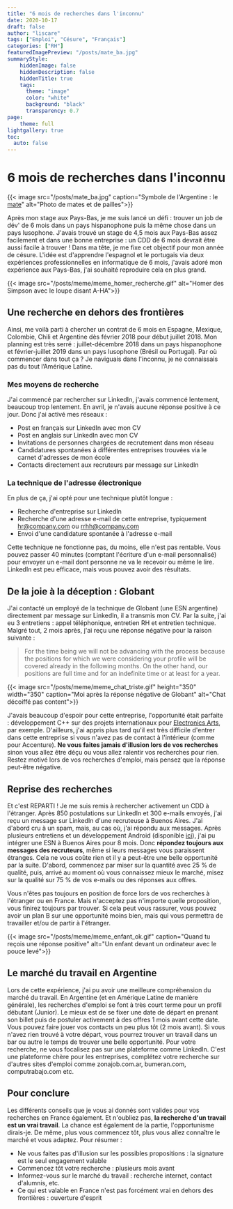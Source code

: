 ```yaml
---
title: "6 mois de recherches dans l'inconnu"
date: 2020-10-17
draft: false
author: "liscare"
tags: ["Emploi", "Césure", "Français"]
categories: ["RH"]
featuredImagePreview: "/posts/mate_ba.jpg"
summaryStyle:
    hiddenImage: false
    hiddenDescription: false
    hiddenTitle: true
    tags:
      theme: "image"
      color: "white"
      background: "black"
      transparency: 0.7
page:
    theme: full
lightgallery: true
toc:
  auto: false
---
```

# 6 mois de recherches dans l'inconnu

{{< image src="/posts/mate_ba.jpg" caption="Symbole de l'Argentine : le [mate](https://fr.wikipedia.org/wiki/Mat%C3%A9)" alt="Photo de mates et de pailles">}}

Après mon stage aux Pays-Bas, je me suis lancé un défi : trouver un job de dév' de 6 mois dans un pays hispanophone puis la même chose dans un pays lusophone. J'avais trouvé un stage de 4,5 mois aux Pays-Bas assez facilement et dans une bonne entreprise : un CDD de 6 mois devrait être aussi facile à trouver ! Dans ma tête, je me fixe cet objectif pour mon année de césure. L'idée est d'apprendre l'espagnol et le portugais via deux expériences professionnelles en informatique de 6 mois, j'avais adoré mon expérience aux Pays-Bas, j'ai souhaité reproduire cela en plus grand.

{{< image src="/posts/meme/meme_homer_recherche.gif" alt="Homer des Simpson avec le loupe disant A-HA">}}

## Une recherche en dehors des frontières

Ainsi, me voilà parti à chercher un contrat de 6 mois en Espagne, Mexique, Colombie, Chili et Argentine dès février 2018 pour début juillet 2018. Mon planning est très serré : juillet-décembre 2018 dans un pays hispanophone et février-juillet 2019 dans un pays lusophone (Brésil ou Portugal). Par où commencer dans tout ça ? Je naviguais dans l'inconnu, je ne connaissais pas du tout l’Amérique Latine.

### Mes moyens de recherche

J'ai commencé par rechercher sur LinkedIn, j'avais commencé lentement, beaucoup trop lentement. En avril, je n'avais aucune réponse positive à ce jour. Donc j'ai activé mes réseaux :

- Post en français sur LinkedIn avec mon CV
- Post en anglais sur LinkedIn avec mon CV
- Invitations de personnes chargées de recrutement dans mon réseau
- Candidatures spontanées à différentes entreprises trouvées via le carnet d'adresses de mon école
- Contacts directement aux recruteurs par message sur LinkedIn

### La technique de l'adresse électronique

En plus de ça, j'ai opté pour une technique plutôt longue :

- Recherche d'entreprise sur LinkedIn
- Recherche d'une adresse e-mail de cette entreprise, typiquement hr@company.com ou rrhh@company.com
- Envoi d'une candidature spontanée à l'adresse e-mail

Cette technique ne fonctionne pas, du moins, elle n'est pas rentable. Vous pouvez passer 40 minutes (comptant l'écriture d'un e-mail personnalisé) pour envoyer un e-mail dont personne ne va le recevoir ou même le lire. LinkedIn est peu efficace, mais vous pouvez avoir des résultats.

## De la joie à la déception : Globant

J'ai contacté un employé de la technique de Globant (une ESN argentine) directement par message sur LinkedIn, il a transmis mon CV. Par la suite, j'ai eu 3 entretiens : appel téléphonique, entretien RH et entretien technique. Malgré tout, 2 mois après, j'ai reçu une réponse négative pour la raison suivante :

> For the time being we will not be advancing with the process because the positions for which we were considering your profile will be covered already in the following months. On the other hand, our positions are full time and for an indefinite time or at least for a year.

{{< image src="/posts/meme/meme_chat_triste.gif" height="350" width="350" caption="Moi après la réponse négative de Globant" alt="Chat décoiffé pas content">}}

J'avais beaucoup d'espoir pour cette entreprise, l'opportunité était parfaite : développement C++ sur des projets internationaux pour [Electronics Arts](https://www.ea.com/fr-fr), par exemple. D'ailleurs, j'ai appris plus tard qu'il est très difficile d'entrer dans cette entreprise si vous n'avez pas de contact à l'intérieur (comme pour Accenture). **Ne vous faites jamais d'illusion lors de vos recherches** sinon vous allez être déçu ou vous allez ralentir vos recherches pour rien. Restez motivé lors de vos recherches d'emploi, mais pensez que la réponse peut-être négative.

## Reprise des recherches

Et c'est REPARTI ! Je me suis remis à rechercher activement un CDD à l'étranger. Après 850 postulations sur LinkedIn et 300 e-mails envoyés, j'ai reçu un message sur LinkedIn d'une recruteuse à Buenos Aires. J'ai d'abord cru à un spam, mais, au cas où, j'ai répondu aux messages. Après plusieurs entretiens et un développement Android (disponible [ici](https://github.com/LilianBr/PokedexLite)), j'ai pu intégrer une ESN à Buenos Aires pour 8 mois. Donc **répondez toujours aux messages des recruteurs**, même si leurs messages vous paraissent étranges. Cela ne vous coûte rien et il y a peut-être une belle opportunité par la suite. D'abord, commencez par miser sur la quantité avec 25 % de qualité, puis, arrivé au moment où vous connaissez mieux le marché, misez sur la qualité sur 75 % de vos e-mails ou des réponses aux offres.

Vous n'êtes pas toujours en position de force lors de vos recherches à l'étranger ou en France. Mais n'acceptez pas n'importe quelle proposition, vous finirez toujours par trouver. Si cela peut vous rassurer, vous pouvez avoir un plan B sur une opportunité moins bien, mais qui vous permettra de travailler et/ou de partir à l'étranger.

{{< image src="/posts/meme/meme_enfant_ok.gif" caption="Quand tu reçois une réponse positive" alt="Un enfant devant un ordinateur avec le pouce levé">}}

## Le marché du travail en Argentine

Lors de cette expérience, j'ai pu avoir une meilleure compréhension du marché du travail. En Argentine (et en Amérique Latine de manière générale), les recherches d'emploi se font à très court terme pour un profil débutant (Junior). Le mieux est de se fixer une date de départ en prenant son billet puis de postuler activement à des offres 1 mois avant cette date. Vous pouvez faire jouer vos contacts un peu plus tôt (2 mois avant). Si vous n'avez rien trouvé à votre départ, vous pourrez trouver un travail dans un bar ou autre le temps de trouver une belle opportunité. Pour votre recherche, ne vous focalisez pas sur une plateforme comme LinkedIn. C'est une plateforme chère pour les entreprises, complétez votre recherche sur d'autres sites d'emploi comme zonajob.com.ar, bumeran.com, computrabajo.com etc.

## Pour conclure

Les différents conseils que je vous ai donnés sont valides pour vos recherches en France également. Et n'oubliez pas, **la recherche d'un travail est un vrai travail**. La chance est également de la partie, l'opportunisme dirais-je. De même, plus vous commencez tôt, plus vous allez connaître le marché et vous adaptez. Pour résumer :
- Ne vous faites pas d'illusion sur les possibles propositions : la signature est le seul engagement valable
- Commencez tôt votre recherche : plusieurs mois avant
- Informez-vous sur le marché du travail : recherche internet, contact d'alumnis, etc.
- Ce qui est valable en France n'est pas forcément vrai en dehors des frontières : ouverture d'esprit